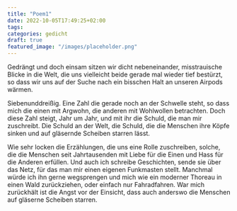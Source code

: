 ```yaml
---
title: "Poem1"
date: 2022-10-05T17:49:25+02:00
tags:
categories: gedicht
draft: true
featured_image: "/images/placeholder.png"
---
```


Gedrängt und doch einsam sitzen wir dicht nebeneinander, misstrauische Blicke in die Welt, die uns vielleicht beide gerade mal wieder tief bestürzt, so dass wir uns auf der Suche nach ein bisschen Halt an unseren Airpods wärmen. 

Siebenunddreißig. Eine Zahl die gerade noch an der Schwelle steht, so dass mich die einen mit Argwohn, die anderen mit Wohlwollen betrachten. Doch diese Zahl steigt, Jahr um Jahr, und mit ihr die Schuld, die man mir zuschreibt. Die Schuld an der Welt, die Schuld, die die Menschen ihre Köpfe sinken und auf gläsernde Scheiben starren lässt.

Wie sehr locken die Erzählungen, die uns eine Rolle zuschreiben, solche, die die Menschen seit Jahrtausenden mit Liebe für die Einen und Hass für die Anderen erfüllen. Und auch ich schreibe Geschichten, sende sie über das Netz, für das man mir einen eigenen Funkmasten stellt. Manchmal würde ich ihn gerne wegsprengen und mich wie ein moderner Thoreau in einen Wald zurückziehen, oder einfach nur Fahradfahren. War mich zurückhält ist die Angst vor der Einsicht, dass auch anderswo die Menschen auf gläserne Scheiben starren. 
